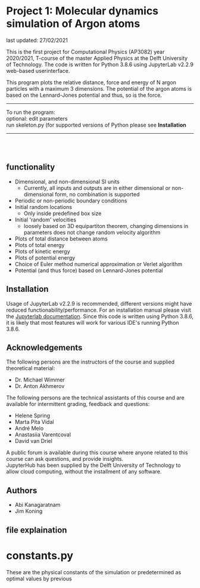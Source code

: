 # Project 1: Molecular dynamics simulation of Argon atoms
last updated: 27/02/2021
<br>

This is the first project for Computational Physics (AP3082) year 2020/2021, T-course of the master Applied Physics at the Delft University of Technology.
The code is written for Python 3.8.6 using JupyterLab v2.2.9 web-based userinterface. 
<br>

This program plots the relative distance, force and energy of N argon particles with a maximum 3 dimensions.
The potential of the argon atoms is based on the Lennard-Jones potential and thus, so is the force. 
<hr>
To run the program: <br>
optional: edit parameters <br>
run skeleton.py (for supported versions of Python please see <strong>Installation</strong> 

<hr> 
<br>
<br>

## functionality


   - Dimensional, and non-dimensional SI units
       - Currently, all inputs and outputs are in either dimensional or non-dimensional form, no combination is supported
   - Periodic or non-periodic boundary conditions
   - Initial random locations
       - Only inside predefined box size
   - Initial 'random' velocities 
       - loosely based on 3D equipartiton theorem, changing dimensions in parameters does not change random velocity algorithm
   - Plots of total distance between atoms
   - Plots of total energy
   - Plots of kinetic energy
   - Plots of potential energy
   - Choice of Euler method numerical approximation or Verlet algorithm
   - Potential (and thus force) based on Lennard-Jones potential


## Installation
Usage of JupyterLab v2.2.9 is recommended, different versions might have reduced functionability/performance. For an installation manual please visit the [Jupyterlab documentation](https://jupyterlab.readthedocs.io/en/stable/getting_started/installation.html).
Since this code is written using Python 3.8.6, it is likely that most features will work for various IDE's running Python 3.8.6.

## Acknowledgements
The following persons are the instructors of the course and supplied theoretical material:
<ul>
<li>Dr. Michael Wimmer</li>
<li>Dr. Anton Akhmerov</li>
</ul>
The following persons are the technical assistants of this course and are available for intermittent grading, feedback and questions: 
<ul>
<li>Helene Spring</li>
<li>Marta Pita Vidal</li>
<li>André Melo</li>
<li>Anastasiia Varentcoval</li>
<li>David van Driel</li>
</ul>
A public forum is available during this course where anyone related to this course can ask questions, and provide insights.</br>
JupyterHub has been supplied by the Delft University of Technology to allow cloud computing, without the installment of any software.

## Authors
- Abi Kanagaratnam
- Jim Koning

## file explaination
# constants.py
These are the physical constants of the simulation or predetermined as optimal values by previous 
